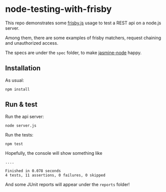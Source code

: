 # node-testing-with-frisby

This repo demonstrates some [frisby.js](http://frisbyjs.com/) usage to test a REST api on a node.js server.

Among them, there are some examples of frisby matchers, request chaining and unauthorized access.

The specs are under the ```spec``` folder, to make [jasmine-node](https://github.com/mhevery/jasmine-node) happy.

## Installation

As usual:

    npm install


## Run & test

Run the api server:

    node server.js

Run the tests:

    npm test

Hopefully, the console will show something like

```
....

Finished in 0.078 seconds
4 tests, 11 assertions, 0 failures, 0 skipped
```
And some JUnit reports will appear under the ```reports``` folder!
